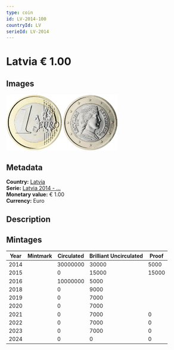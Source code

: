 ```yaml
---
type: coin
id: LV-2014-100
countryId: LV
serieId: LV-2014
---
```


# Latvia € 1.00

## Images

<img src="../../../Images/common-2007-100.webp" height="150" alt="Front image"><img src="Images/latvia-2014-100.webp" height="150" alt="Back image">

## Metadata

**Country:** [Latvia](../index.md)\
**Serie:** [Latvia 2014 - ...](index.md)\
**Monetary value:** € 1.00\
**Currency:** Euro

## Description

## Mintages

| Year | Mintmark | Circulated | Brilliant Uncirculated | Proof  |
| ---- | -------- | ---------- | ---------------------- | ------ |
| 2014 |          | 30000000   | 30000                  | 5000   |
| 2015 |          | 0          | 15000                  | 15000  |
| 2016 |          | 10000000   | 5000                   |        |
| 2018 |          | 0          | 9000                   |        |
| 2019 |          | 0          | 7000                   |        |
| 2020 |          | 0          | 7000                   |        |
| 2021 |          | 0          | 7000                   | 0      |
| 2022 |          | 0          | 7000                   | 0      |
| 2023 |          | 0          | 7000                   | 0      |
| 2024 |          | 0          | 0                      | 0      |
